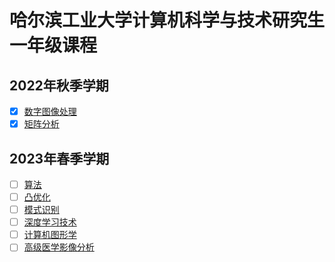# 哈尔滨工业大学计算机科学与技术研究生一年级课程

## 2022年秋季学期

* [x] [数字图像处理](./digital_mage_processing)
* [x] [矩阵分析](./matrix_theory)

## 2023年春季学期

* [ ] [算法](./algorithm)
* [ ] [凸优化](./convex_optimizer)
* [ ] [模式识别](./)
* [ ] [深度学习技术](./deep_learning)
* [ ] [计算机图形学](./computer_graph)
* [ ] [高级医学影像分析](./)